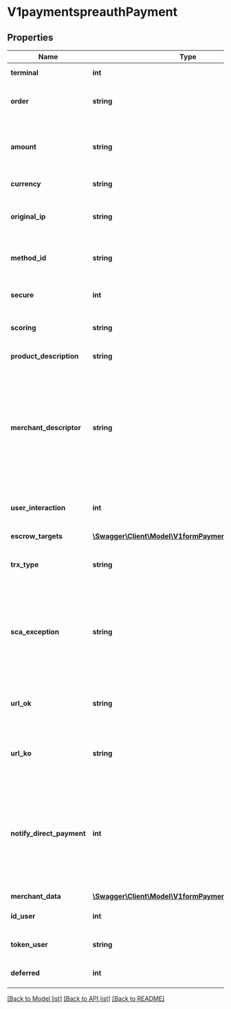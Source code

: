 # V1paymentspreauthPayment

## Properties
Name | Type | Description | Notes
------------ | ------------- | ------------- | -------------
**terminal** | **int** | Product or terminal Id. | 
**order** | **string** | Unique reference for merchant&#x27;s purchase | 
**amount** | **string** | Amount of the operation in number format. 1.00 EURO &#x3D; 100, 4.50 EUROS &#x3D; 450... | 
**currency** | **string** | Currency of the transaction. | 
**original_ip** | **string** | IP Address of the customer that initiated the payment transaction | 
**method_id** | **string** | PAYCOMET payment method ID. 1 is for card. | 
**secure** | **int** | 0 or 1. Indicates if the transaction is secure. | 
**scoring** | **string** | Risk scoring value from 0 to 100. | [optional] 
**product_description** | **string** | Description of the product sold. | [optional] 
**merchant_descriptor** | **string** | Allows the business to send a text up to 25 characters that will be printed on the customer invoice. Limited to simple characters, no accents or special characters. | [optional] 
**user_interaction** | **int** | Indicates wether the business can interact with the customer | [optional] 
**escrow_targets** | [**\Swagger\Client\Model\V1formPaymentEscrowTargets[]**](V1formPaymentEscrowTargets.md) |  | [optional] 
**trx_type** | **string** | Obligatory only if an MIT exception has been selected in scaException | [optional] 
**sca_exception** | **string** | TYPE OF EXCEPTION TO THE SECURE PAYMENT. If not specified, PAYCOMET will try to assign it the most appropriate possible | [optional] 
**url_ok** | **string** | Url where the customer will be redirected after finishing a correct transaction. | [optional] 
**url_ko** | **string** | Url where the customer will be redirected after finishing a failed transaction. | [optional] 
**notify_direct_payment** | **int** | Configurate POST notification of the operation result in frictionless payment (possible values: 1 - force notify, 2 - not notify). It will notify if is not informed | [optional] 
**merchant_data** | [**\Swagger\Client\Model\V1formPaymentMerchantData**](V1formPaymentMerchantData.md) |  | [optional] 
**id_user** | **int** | Identification of user card given by PAYCOMET | [optional] 
**token_user** | **string** | Identification of user card given by PAYCOMET | [optional] 
**deferred** | **int** | Identify the preauthorization as deferred | [optional] [default to 0]

[[Back to Model list]](../../README.md#documentation-for-models) [[Back to API list]](../../README.md#documentation-for-api-endpoints) [[Back to README]](../../README.md)

